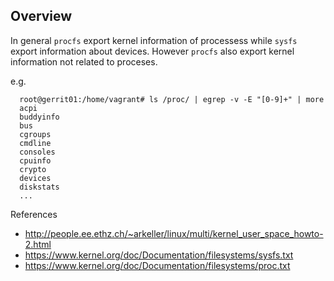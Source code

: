 ## Overview

In general `procfs` export kernel information of processess while `sysfs` export information about devices. However `procfs` 
also export kernel information not related to proceses.

e.g.

      root@gerrit01:/home/vagrant# ls /proc/ | egrep -v -E "[0-9]+" | more
      acpi
      buddyinfo
      bus
      cgroups
      cmdline
      consoles
      cpuinfo
      crypto
      devices
      diskstats
      ...


References

* http://people.ee.ethz.ch/~arkeller/linux/multi/kernel_user_space_howto-2.html
* https://www.kernel.org/doc/Documentation/filesystems/sysfs.txt
* https://www.kernel.org/doc/Documentation/filesystems/proc.txt
